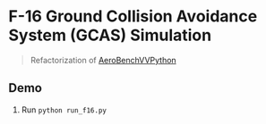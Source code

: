 # F-16 Ground Collision Avoidance System (GCAS) Simulation

> Refactorization of [AeroBenchVVPython](https://github.com/stanleybak/AeroBenchVVPython)

## Demo
1. Run `python run_f16.py`